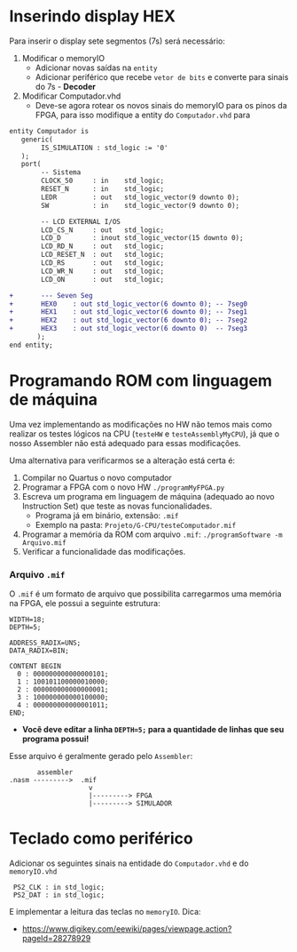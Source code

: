 # Inserindo display HEX

Para inserir o display sete segmentos (7s) será necessário:

1. Modificar o memoryIO
    - Adicionar novas saídas na `entity`
    - Adicionar periférico que recebe `vetor de bits` e converte para sinais do 7s
          - **Decoder**
1. Modificar Computador.vhd
    - Deve-se agora rotear os novos sinais do memoryIO para os pinos da FPGA, para isso modifique a entity do `Computador.vhd` para

```diff
entity Computador is
   generic(
        IS_SIMULATION : std_logic := '0'
   );
   port(
        -- Sistema
        CLOCK_50     : in    std_logic;
        RESET_N      : in    std_logic;
        LEDR         : out   std_logic_vector(9 downto 0);
        SW           : in    std_logic_vector(9 downto 0);

        -- LCD EXTERNAL I/OS
        LCD_CS_N     : out   std_logic;
        LCD_D        : inout std_logic_vector(15 downto 0);
        LCD_RD_N     : out   std_logic;
        LCD_RESET_N  : out   std_logic;
        LCD_RS       : out   std_logic;	      
        LCD_WR_N     : out   std_logic;
        LCD_ON       : out   std_logic;	

+       --- Seven Seg
+       HEX0    : out std_logic_vector(6 downto 0); -- 7seg0
+       HEX1    : out std_logic_vector(6 downto 0); -- 7seg1
+       HEX2    : out std_logic_vector(6 downto 0); -- 7seg2
+       HEX3    : out std_logic_vector(6 downto 0)  -- 7seg3
       );
end entity;
```

# Programando ROM com linguagem de máquina 

Uma vez implementando as modificações no HW não temos mais como realizar os testes lógicos na CPU (`testeHW` e `testeAssemblyMyCPU`), já que o nosso Assembler não está adequado para essas modificações. 

Uma alternativa para verificarmos se a alteração está certa é:
1. Compilar no Quartus o novo computador
1. Programar a FPGA com o novo HW `./programMyFPGA.py`
1. Escreva um programa em linguagem de máquina (adequado ao novo Instruction Set) que teste as novas funcionalidades.
    - Programa já em binário, extensão: `.mif`
    - Exemplo na pasta: `Projeto/G-CPU/testeComputador.mif`
1. Programar a memória da ROM com arquivo `.mif`: `./programSoftware -m Arquivo.mif`
1. Verificar a funcionalidade das modificações.

### Arquivo `.mif`

O  `.mif` é um formato de arquivo que possibilita carregarmos uma memória na FPGA, ele possui a seguinte estrutura:

```
WIDTH=18;
DEPTH=5;

ADDRESS_RADIX=UNS;
DATA_RADIX=BIN;

CONTENT BEGIN
  0 : 000000000000000101;
  1 : 100101100000010000;
  2 : 000000000000000001;
  3 : 100000000000100000;
  4 : 000000000000001011;
END;
```

- **Você deve editar a linha `DEPTH=5;` para a quantidade de linhas que seu programa possui!**

Esse arquivo é geralmente gerado pelo `Assembler`:

```
       assembler        
.nasm --------->  .mif 
                    v
                    |---------> FPGA
                    |---------> SIMULADOR
```

# Teclado como periférico

Adicionar os seguintes sinais na entidade do `Computador.vhd` e do `memoryIO.vhd`

```
 PS2_CLK : in std_logic;
 PS2_DAT : in std_logic;
```

E implementar a leitura das teclas no `memoryIO`. Dica:

- https://www.digikey.com/eewiki/pages/viewpage.action?pageId=28278929

